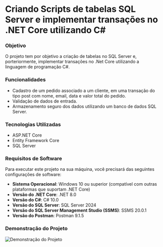 # Criando Scripts de tabelas SQL Server e implementar transações no .NET Core utilizando C#

### Objetivo
O projeto tem por objetivo a criação de tabelas no SQL Server e, porteriormente, implementar transações no .Net Core utilizando a linguagem de programação C#.

### Funcionalidades
- Cadastro de um pedido associado a um cliente, em uma transação do tipo post com nome, email, data e valor total do pedido.
- Validação de dados de entrada.
- Armazenamento seguro dos dados utilizando um banco de dados SQL Server.

### Tecnologias Utilizadas
- ASP.NET Core
- Entity Framework Core
- SQL Server

### Requisitos de Software

Para executar este projeto na sua máquina, você precisará das seguintes configurações de software:

- **Sistema Operacional**: Windows 10 ou superior (compatível com outras plataformas que suportam .NET Core)
- **Versão do .NET Core**: .NET 8.0
- **Versão do C#**: C# 10.0
- **Versão do SQL Server**: SQL Server 2024
- **Versão do SQL Server Management Studio (SSMS)**: SSMS 20.0.1
- **Versão do Postman**: Postman 9.1.5

### Demonstração do Projeto

![Demonstração do Projeto](https://media.giphy.com/media/v1.Y2lkPTc5MGI3NjExOXQxcm1oMDNvZWxqZGVvam5xZmU4MThoenI4MTV2MXM4ZjdtODFhYSZlcD12MV9pbnRlcm5hbF9naWZfYnlfaWQmY3Q9Zw/KIdYsGmYcuH10sJUpI/giphy.gif)
